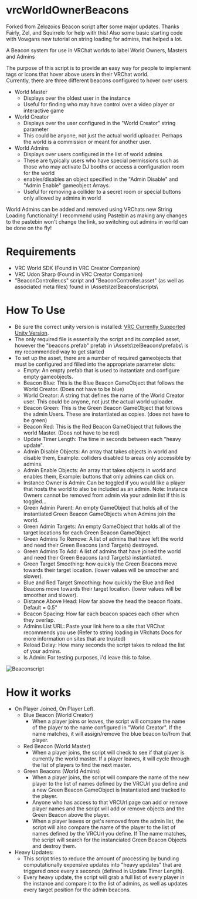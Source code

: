 # vrcWorldOwnerBeacons
Forked from Zelozoics Beacon script after some major updates. Thanks Fairly, Zel, and Squirrelo for help with this!
Also some basic starting code with Vowgans new tutorial on string loading for admins, that helped a lot.

A Beacon system for use in VRChat worlds to label World Owners, Masters and Admins

The purpose of this script is to provide an easy way for people to implement tags or icons that hover above users in their VRChat world.  
Currently, there are three different beacons configured to hover over users:  
  - World Master  
    - Displays over the oldest user in the instance  
    - Useful for finding who may have control over a video player or interactive game  
  - World Creator  
    - Displays over the user configured in the "World Creator" string parameter  
    - This could be anyone, not just the actual world uploader. Perhaps the world is a commission or meant for another user.  
  - World Admins  
    - Displays over users configured in the list of world admins  
    - These are typically users who have special permissions such as those who may activate DJ booths or access a configuration room for the world  
    - enables/disables an object specified in the "Admin Disable" and "Admin Enable" gameobject Arrays.  
    - Useful for removing a collider to a secret room or special buttons only allowed by admins in world
    
  World Admins can be added and removed using VRChats new String Loading functionality! I recommend using Pastebin as making any changes to the pastebin won't change the link, so switching out admins in world can be done on the fly! 

# Requirements
- VRC World SDK (Found in VRC Creator Companion)
- VRC Udon Sharp (Found in VRC Creator Companion)
- "BeaconController.cs" script and "BeaconController.asset" (as well as associated meta files) found in \Assets\zelBeacons\scripts\

# How To Use
- Be sure the correct unity version is installed: [VRC Currently Supported Unity Version](https://docs.vrchat.com/docs/current-unity-version).
- The only required file is essentially the script and its compiled asset, however the "beacons.prefab" prefab in \Assets\zelBeacons\prefabs\ is my recommended way to get started
- To set up the asset, there are a number of required gameobjects that must be configured and filled into the appropriate parameter slots:
  - Empty: An empty prefab that is used to instantiate and configure empty gameobjects.
  - Beacon Blue: This is the Blue Beacon GameObject that follows the World Creator. (Does not have to be blue)
  - World Creator: A string that defines the name of the World Creator user. This could be anyone, not just the actual world uploader.
  - Beacon Green: This is the Green Beacon GameObject that follows the admin Users. These are instantiated as copies. (does not have to be green)
  - Beacon Red: This is the Red Beacon GameObject that follows the world Master. (Does not have to be red)
  - Update Timer Length: The time in seconds between each "heavy update".
  - Admin Disable Objects: An array that takes objects in world and disable them, Example: colliders disabled to areas only accessible by admins.
  - Admin Enable Objects: An array that takes objects in world and enables them, Example: buttons that only admins can click on.
  - Instance Owner is Admin: Can be toggled if you would like a player that hosts the world to also be included as an admin. Note: Instance Owners cannot be removed from admin via your admin list if this is toggled...
  - Green Admin Parent: An empty GameObject that holds all of the instantiated Green Beacon GameObjects when Admins join the world.
  - Green Admin Targets: An empty GameObject that holds all of the target locations for each Green Beacon GameObject.
  - Green Admins To Remove: A list of admins that have left the world and need their Green Beacons (and Targets) destroyed.
  - Green Admins To Add: A list of admins that have joined the world and need their Green Beacons (and Targets) instantiated.
  - Green Target Smoothing: how quickly the Green Beacons move towards their target location. (lower values will be smoother and slower).
  - Blue and Red Target Smoothing: how quickly the Blue and Red Beacons move towards their target location. (lower values will be smoother and slower).
  - Distance Above Head: How far above the head the beacon floats. Default = 0.5"
  - Beacon Spacing: How far each beacon spaces each other when they overlap.
  - Admins List URL: Paste your link here to a site that VRChat recommends you use (Refer to string loading in VRchats Docs for more information on sites that are trusted)
  - Reload Delay: How many seconds the script takes to reload the list of your admins.
  - Is Admin: For testing purposes, i'd leave this to false.


![Beaconscript](https://user-images.githubusercontent.com/94867482/230518876-2600acc4-f68a-4eaa-b0bc-4030e2c5ed1b.png)


# How it works
  - On Player Joined, On Player Left.
    - Blue Beacon (World Creator)
      - When a player joins or leaves, the script will compare the name of the player to the name configured in "World Creator". If the name matches, it will assign/remove the blue beacon to/from that player.
    - Red Beacon (World Master)
      - When a player joins, the script will check to see if that player is currently the world master. If a player leaves, it will cycle through the list of players to find the next master.
    - Green Beacons (World Admins)
      - When a player joins, the script will compare the name of the new player to the list of names defined by the VRCUrl you define and a new Green Beacon GameObject is Instantiated and tracked to the player.
      - Anyone who has access to that VRCUrl page can add or remove player names and the script will add or remove objects and the Green Beacon above the player.
      - When a player leaves or get's removed from the admin list, the script will also compare the name of the player to the list of names defined by the VRCUrl you define. If The name matches, the script will search for the instanciated Green Beacon Objects and destroy them.
  - Heavy Updates:
    - This script tries to reduce the amount of processing by bundling computationally expensive updates into "heavy updates" that are triggered once every x seconds (defined in Update Timer Length).
    - Every heavy update, the script will grab a full list of every player in the instance and compare it to the list of admins, as well as updates every target position for the admin beacons.
